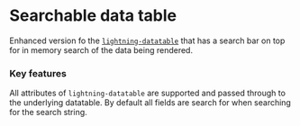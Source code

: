 # Searchable data table

Enhanced version fo the [`lightning-datatable`](https://developer.salesforce.com/docs/component-library/bundle/lightning-datatable/example) that has a search bar on top for in memory search of the data being rendered.

### Key features

All attributes of `lightning-datatable` are supported and passed through to the underlying datatable. By default all fields are search for when searching for the search string.